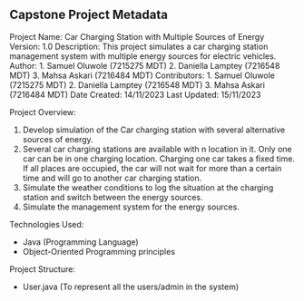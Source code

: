 ## Capstone Project Metadata

Project Name: Car Charging Station with Multiple Sources of Energy
Version: 1.0
Description: This project simulates a car charging station management system with multiple energy sources for electric vehicles.
Author: 
	1. Samuel Oluwole (7215275 MDT)
	2. Daniella Lamptey (7216548 MDT)
	3. Mahsa Askari (7216484 MDT)
Contributors: 
	1. Samuel Oluwole (7215275 MDT)
	2. Daniella Lamptey (7216548 MDT)
	3. Mahsa Askari (7216484 MDT)
Date Created: 14/11/2023
Last Updated: 15/11/2023


Project Overview:
1.	Develop simulation of the Car charging station with several alternative sources of energy.
2.	Several car charging stations are available with n location in it. Only one car can be in one charging location. Charging one car takes a fixed time. If all places are occupied, the car will not wait for more than a certain time and will go to another car charging station.
3.	Simulate the weather conditions to log the situation at the charging station and switch between the energy sources.
4.	Simulate the management system for the energy sources.

Technologies Used:
- Java (Programming Language)
- Object-Oriented Programming principles

Project Structure:
- User.java (To represent all the users/admin in the system)
